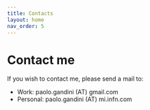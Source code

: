 ```yaml
---
title: Contacts
layout: home
nav_order: 5
---
```

# Contact me
If you wish to contact me, please send a mail to:
* Work: paolo.gandini (AT) gmail.com
* Personal: paolo.gandini (AT) mi.infn.com

